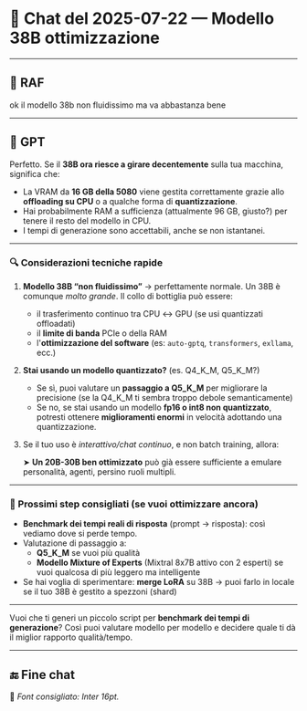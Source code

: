# 📅 Chat del 2025-07-22 — Modello 38B ottimizzazione

---

## 👤 **RAF**

ok il modello 38b non fluidissimo ma va abbastanza bene

---

## 🤖 **GPT**

Perfetto. Se il **38B ora riesce a girare decentemente** sulla tua macchina, significa che:

- La VRAM da **16 GB della 5080** viene gestita correttamente grazie allo **offloading su CPU** o a qualche forma di **quantizzazione**.
- Hai probabilmente RAM a sufficienza (attualmente 96 GB, giusto?) per tenere il resto del modello in CPU.
- I tempi di generazione sono accettabili, anche se non istantanei.

---

### 🔍 Considerazioni tecniche rapide

1. **Modello 38B “non fluidissimo”** → perfettamente normale. Un 38B è comunque *molto grande*. Il collo di bottiglia può essere:
   - il trasferimento continuo tra CPU ↔ GPU (se usi quantizzati offloadati)
   - il **limite di banda** PCIe o della RAM
   - l'**ottimizzazione del software** (es: `auto-gptq`, `transformers`, `exllama`, ecc.)

2. **Stai usando un modello quantizzato?** (es. Q4_K_M, Q5_K_M?)
   - Se sì, puoi valutare un **passaggio a Q5_K_M** per migliorare la precisione (se la Q4_K_M ti sembra troppo debole semanticamente)
   - Se no, se stai usando un modello **fp16 o int8 non quantizzato**, potresti ottenere **miglioramenti enormi** in velocità adottando una quantizzazione.

3. Se il tuo uso è *interattivo/chat continuo*, e non batch training, allora:

   ➤ **Un 20B-30B ben ottimizzato** può già essere sufficiente a emulare personalità, agenti, persino ruoli multipli.

---

### 🔧 Prossimi step consigliati (se vuoi ottimizzare ancora)

- **Benchmark dei tempi reali di risposta** (prompt → risposta): così vediamo dove si perde tempo.
- Valutazione di passaggio a:
  - **Q5_K_M** se vuoi più qualità
  - **Modello Mixture of Experts** (Mixtral 8x7B attivo con 2 esperti) se vuoi qualcosa di più leggero ma intelligente
- Se hai voglia di sperimentare: **merge LoRA** su 38B → puoi farlo in locale se il tuo 38B è gestito a spezzoni (shard)

---

Vuoi che ti generi un piccolo script per **benchmark dei tempi di generazione**? Così puoi valutare modello per modello e decidere quale ti dà il miglior rapporto qualità/tempo.

---

## 🔚 Fine chat

📌 *Font consigliato: Inter 16pt.*
